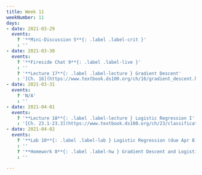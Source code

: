 ```yaml
---
title: Week 11
weekNumber: 11
days:
- date: 2021-03-29
  events:
    ? '**Mini-Discussion 5**{: .label .label-crit }'
    : ''
- date: 2021-03-30
  events:
    ? '**Fireside Chat 9**{: .label .label-live }'
    : ''
    ? '**Lecture 17**{: .label .label-lecture } Gradient Descent'
    : '[Ch. 16](https://www.textbook.ds100.org/ch/16/gradient_descent.html)'
- date: 2021-03-31
  events:
    ? 'N/A'
    : ''
- date: 2021-04-01
  events:
    ? '**Lecture 18**{: .label .label-lecture } Logistic Regression I'
    : '[Ch. 23.1-23.3](https://www.textbook.ds100.org/ch/23/classification_prob.html)'
- date: 2021-04-02
  events:
    ? '**Lab 10**{: .label .label-lab } Logistic Regression (due Apr 8)'
    : ''
    ? '**Homework 8**{: .label .label-hw } Gradient Descent and Logistic Regression (due Apr 8)'
    : ''

---
```

